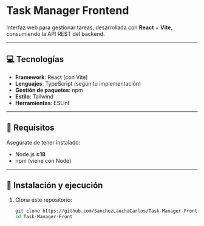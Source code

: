 # Task Manager Frontend

Interfaz web para gestionar tareas, desarrollada con **React** + **Vite**, consumiendo la API REST del backend.

---

## 💻 Tecnologías

- **Framework**: React (con Vite)
- **Lenguajes**: TypeScript (según tu implementación)
- **Gestión de paquetes**: npm
- **Estilo**: Tailwind
- **Herramientas**: ESLint

---

## 🔧 Requisitos

Asegúrate de tener instalado:

- Node.js **≥18**
- npm (viene con Node)

---

## 🚀 Instalación y ejecución

1. Clona este repositorio:
   ```bash
   git clone https://github.com/SanchezLanchaCarlos/Task-Manager-Front.git
   cd Task-Manager-Front
